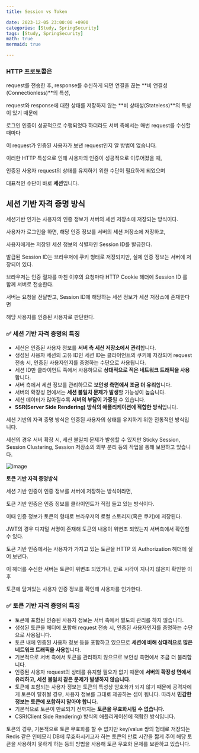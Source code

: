```yaml
---
title: Session vs Token

date: 2023-12-05 23:00:00 +0900
categories: [Study, SpringSecurity]
tags: [Study, SpringSecurity]
math: true
mermaid: true

---
```




### **HTTP 프로토콜은**

 request를 전송한 후, response를 수신하게 되면 연결을 끊는 **비 연결성(Connectionless)**의 특성,

 request와 response에 대한 상태를 저장하지 않는 **비 상태성(Stateless)**의 특성이 있기 때문에

 로그인 인증이 성공적으로 수행되었다 하더라도 서버 측에서는 매번 request를 수신할 때마다

 이 request가 인증된 사용자가 보낸 request인지 알 방법이 없습니다.

이러한 HTTP 특성으로 인해 사용자의 인증이 성공적으로 이루어졌을 때, 

인증된 사용자 request의 상태를 유지하기 위한 수단이 필요하게 되었으며

대표적인 수단이 바로 **세션**입니다.

## **세션 기반 자격 증명 방식**

세션기반 인가는 사용자의 인증 정보가 서버의 세션 저장소에 저장되는 방식이다.

사용자가 로그인을 하면, 해당 인증 정보를 서버의 세션 저장소에 저장하고, 

사용자에게는 저장된 세션 정보의 식별자인 Session ID를 발급한다. 

발급된 Session ID는 브라우저에 쿠키 형태로 저장되지만, 실제 인증 정보는 서버에 저장되어 있다.

브라우저는 인증 절차를 마친 이후의 요청마다 HTTP Cookie 헤더에 Session ID 를 함께 서버로 전송한다.

서버는 요청을 전달받고, Session ID에 해당하는 세션 정보가 세션 저장소에 존재한다면 

해당 사용자를 인증된 사용자로 판단한다.

### **✅ 세션 기반 자격 증명의 특징**

- 세션은 인증된 사용자 정보를 **서버 측 세션 저장소에서 관리**합니다.
- 생성된 사용자 세션의 고유 ID인 세션 ID는 클라이언트의 쿠키에 저장되어 request 전송 시, 인증된 사용자인지를 증명하는 수단으로 사용됩니다.
- 세션 ID만 클라이언트 쪽에서 사용하므로 **상대적으로 적은 네트워크 트래픽을 사용**합니다.
- 서버 측에서 세션 정보를 관리하므로 **보안성 측면에서 조금 더 유리**합니다.
- 서버의 확장성 면에서는 **세션 불일치 문제가 발생**할 가능성이 높습니다.
- 세션 데이터가 많아질수록 **서버의 부담이 가중**될 수 있습니다.
- **SSR(Server Side Rendering) 방식의 애플리케이션에 적합한 방식**입니다.

세션 기반의 자격 증명 방식은 인증된 사용자의 상태를 유지하기 위한 전통적인 방식입니다.

세션의 경우 서버 확장 시, 세션 불일치 문제가 발생할 수 있지만 Sticky Session, Session Clustering, Session 저장소의 외부 분리 등의 작업을 통해 보완하고 있습니다.


![image](https://github.com/ararp1006/mainProject/assets/130068083/51463f4a-119d-42ab-b551-f0ff78e8854e)

**토큰 기반 자격 증명방식**

세션 기반 인증이 인증 정보를 서버에 저장하는 방식이라면,

토큰 기반 인증은 인증 정보를 클라이언트가 직접 들고 있는 방식이다. 

이때 인증 정보가 토큰의 형태로 브라우저의 로컬 스토리지(혹은 쿠키)에 저장된다. 

JWT의 경우 디지털 서명이 존재해 토큰의 내용이 위변조 되었는지 서버측에서 확인할 수 있다.

토큰 기반 인증에서는 사용자가 가지고 있는 토큰을 HTTP 의 Authorization 헤더에 실어 보낸다.

이 헤더를 수신한 서버는 토큰이 위변조 되었거나, 만료 시각이 지나지 않은지 확인한 이후 

토큰에 담겨있는 사용자 인증 정보를 확인해 사용자를 인가한다.

### **✅ 토큰 기반 자격 증명의 특징**

- 토큰에 포함된 인증된 사용자 정보는 서버 측에서 별도의 관리를 하지 않습니다.
- 생성된 토큰을 헤더에 포함해 request 전송 시, 인증된 사용자인지를 증명하는 수단으로 사용됩니다.
- 토큰 내에 인증된 사용자 정보 등을 포함하고 있으므로 **세션에 비해 상대적으로 많은 네트워크 트래픽을 사용**합니다.
- 기본적으로 서버 측에서 토큰을 관리하지 않으므로 보안성 측면에서 조금 더 불리합니다.
- 인증된 사용자 request의 상태를 유지할 필요가 없기 때문에 **서버의 확장성 면에서 유리하고, 세션 불일치 같은 문제가 발생하지 않습니다.**
- 토큰에 포함되는 사용자 정보는 토큰의 특성상 암호화가 되지 않기 때문에 공격자에게 토큰이 탈취될 경우, 사용자 정보를 그대로 제공하는 셈이 됩니다. 따라서 **민감한 정보는 토큰에 포함하지 말아야 합니다.**
- 기본적으로 토큰이 만료되기 전까지는 **토큰을 무효화시킬 수 없습니다.**
- CSR(Client Side Rendering) 방식의 애플리케이션에 적합한 방식입니다.

토큰의 경우, 기본적으로 토큰 무효화를 할 수 없지만 key/value 쌍의 형태로 저장되는 Redis 같은 인메모리 DB에 무효화시키고자 하는 토큰의 만료 시간을 짧게 주어 해당 토큰을 사용하지 못하게 하는 등의 방법을 사용해 토큰 무효화 문제를 보완하고 있습니다.